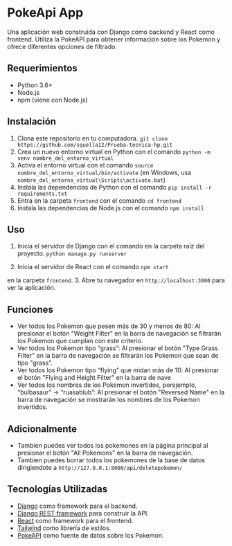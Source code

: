 # PokeApi App

Una aplicación web construida con Django como backend y React como frontend. Utiliza la PokeAPI para obtener información sobre los Pokemon y ofrece diferentes opciones de filtrado.

## Requerimientos
- Python 3.6+
- Node.js
- npm (viene con Node.js)

## Instalación
1. Clona este repositorio en tu computadora.
``` git clone https://github.com/squella12/Prueba-tecnica-hp.git ```
2. Crea un nuevo entorno virtual en Python con el comando 
``` python -m venv nombre_del_entorno_virtual ```
3. Activa el entorno virtual con el comando 
``` source nombre_del_entorno_virtual/bin/activate ```
(en Windows, usa `nombre_del_entorno_virtual\Scripts\activate.bat`)
4. Instala las dependencias de Python con el comando 
``` pip install -r requirements.txt ```
5. Entra en la carpeta `frontend` con el comando 
``` cd frontend ```
6. Instala las dependencias de Node.js con el comando 
``` npm install ```

## Uso
1. Inicia el servidor de Django con el comando en la carpeta raíz del proyecto.
``` python manage.py runserver ```

2. Inicia el servidor de React con el comando 
``` npm start ```

en la carpeta `frontend`.
3. Abre tu navegador en `http://localhost:3000` para ver la aplicación.

## Funciones
- Ver todos los Pokemon que pesen más de 30 y menos de 80: Al presionar el botón "Weight Filter" en la barra de navegación se filtrarán los Pokemon que cumplan con este criterio.
- Ver todos los Pokemon tipo “grass”: Al presionar el botón "Type Grass Filter" en la barra de navegación se filtrarán los Pokemon que sean de tipo "grass".
- Ver todos los Pokemon tipo “flying” que midan más de 10: Al presionar el botón "Flying and Height Filter" en la barra de nave
- Ver todos los nombres de los Pokemon invertidos, porejemplo, “bulbasaur” → “ruasablub”: Al presionar el botón "Reversed Name" en la barra de navegación se mostrarán los nombres de los Pokemon invertidos.

## Adicionalmente
- Tambien puedes ver todos los pokemones en la página principal al presionar el botón "All Pokemons" en la barra de navegación.
- Tambien puedes borrar todos los pokemones de la base de datos dirigiendote a  `http://127.0.0.1:8000/api/deletepokemon/`

## Tecnologías Utilizadas
- [Django](https://www.djangoproject.com/) como framework para el backend.
- [Django REST framework](https://www.django-rest-framework.org/) para construir la API.
- [React](https://reactjs.org/) como framework para el frontend.
- [Tailwind](https://tailwindcss.com/) como librería de estilos.
- [PokeAPI](https://pokeapi.co/) como fuente de datos sobre los Pokemon.
